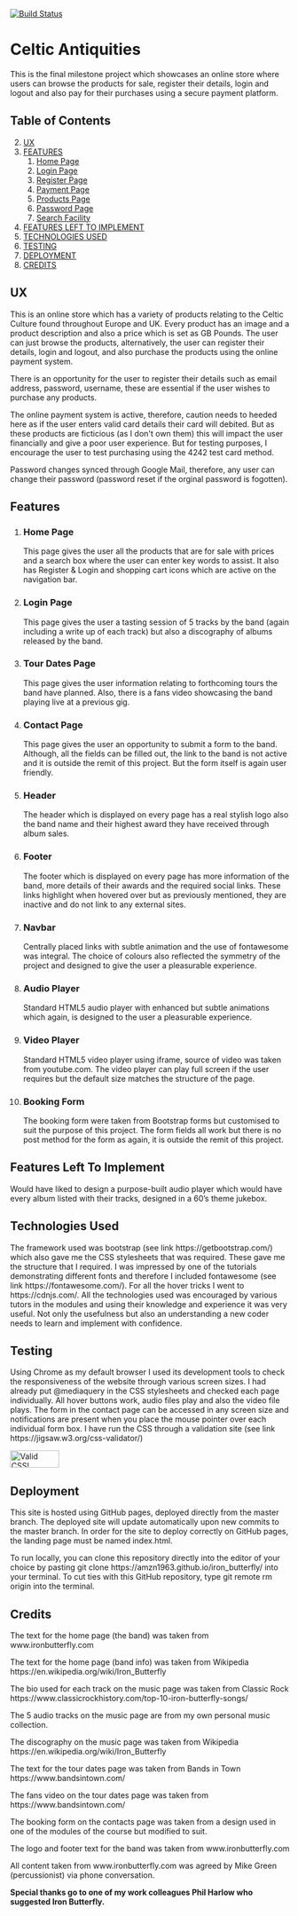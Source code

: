  [![Build Status](https://travis-ci.org/amzn1963/celtic_antiquities.svg?branch=master)](https://travis-ci.org/amzn1963/celtic_antiquities)
 <h1>
<a id="user-content-celtic_antiquities" class="anchor" aria-hidden="true" href="#celtic_antiquities"></a>
Celtic Antiquities</h1>

 <p>This is the final milestone project which showcases an online store where users can browse the products for sale, register their details, login and logout and also pay for their purchases using a secure payment platform.</p>


<h2>
<a id="user-content-table-of-contents" class="anchor" aria-hidden="true" href="#table-of-contents"></a>
Table of Contents</h2>
<ol start="2">
 <li>
  <a href="#ux">UX</a>
 </li>
 <li>
  <a href="#features">FEATURES</a>
   <ol>
    <li>
     <a href="#home-page">Home Page</a>
    </li>
    <li>
     <a href="#login-page">Login Page</a>
    </li>
    <li>
     <a href="#registration-page">Register Page</a>
    </li>
    <li>
     <a href="#checkout-page">Payment Page</a>
    </li>
    <li>
     <a href="#produts-page">Products Page</a>
    </li>
    <li>
     <a href="#password-reset">Password Page</a>
    </li>
    <li>
     <a href="#search">Search Facility</a>
    </li>
   </ol>
 <li>
  <a href="#features-left-to-implement">FEATURES LEFT TO IMPLEMENT</a>
 </li>
 <li>
  <a href="#technologies-used">TECHNOLOGIES USED</a>
 </li>
 <li>
  <a href="#testing">TESTING</a>
 </li>
 <li>
  <a href="#deployment">DEPLOYMENT</a>
 </li>
 <li>
  <a href="#credits">CREDITS</a>
 </li>
</ol>
 <h2>
  <a id="user-content-ux" class="anchor" aria-hidden="true" href="#ux"></a>
UX</h2>

 <p>This is an online store which has a variety of products relating to the Celtic Culture found throughout Europe and UK.  Every product has an image and a product description and also a price which is set as GB Pounds.  The user can just browse the products, alternatively, the user can register their details, login and logout, and also purchase the products using the online payment system.</p>
  <p>There is an opportunity for the user to register their details such as email address, password, username, these are essential if the user wishes to purchase any products.</p>
  <p>The online payment system is active, therefore, caution needs to heeded here as if the user enters valid card details their card will debited.  But as these products are ficticious (as I don't own them) this will impact the user financially and give a poor user experience.  But for testing purposes, I encourage the user to test purchasing using the 4242 test card method.</p>
  <p>Password changes synced through Google Mail, therefore, any user can change their password (password reset if the orginal password is fogotten).</p>
   <h2>
  <a id="user-content-features" class="anchor" aria-hidden="true" href="#features"></a>
Features</h2>
<ol>
  <li>
 <h3>
  <a id="user-content-home-page" class="anchor" aria-hidden="true" href="#home-page"></a>
Home Page</h3>

 <p>This page gives the user all the products that are for sale with prices and a search box where the user can enter key words to assist.  It also has Register & Login and shopping cart icons which are active on the navigation bar.</p>

  </li>
 <li>
 <h3>
  <a id="user-content-login-page" class="anchor" aria-hidden="true" href="#login-page"></a>
Login Page</h3>

 <p>This page gives the user a tasting session of 5 tracks by the band (again including a write up of each track) but also a discography of albums released by the band.</p>

  </li>
  <li>
 <h3>
  <a id="user-content-tour-dates-page" class="anchor" aria-hidden="true" href="#tour-dates-page"></a>
Tour Dates Page</h3>

 <p>This page gives the user information relating to forthcoming tours the band have planned.  Also, there is a fans video showcasing the band playing live at a previous gig.</p>

  </li>
  <li>
 <h3>
  <a id="user-content-Contact-page" class="anchor" aria-hidden="true" href="#contact-page"></a>
Contact Page</h3>

 <p>This page gives the user an opportunity to submit a form to the band.  Although, all the fields can be filled out, the link to the band is not active and it is outside the remit of this project.  But the form itself is again user friendly.</p>

  </li>
  <li>
 <h3>
  <a id="user-content-header" class="anchor" aria-hidden="true" href="#header"></a>
Header</h3>

 <p>The header which is displayed on every page has a real stylish logo also the band name and their highest award they have received through album sales.</p>

  </li>
  <li>
 <h3>
  <a id="user-content-footer" class="anchor" aria-hidden="true" href="#footer"></a>
Footer</h3>

 <p>The footer which is displayed on every page has more information of the band, more details of their awards and the required social links.  These links highlight when hovered over but as previously mentioned, they are inactive and do not link to any external sites.</p>

  </li>
 <li>
 <h3>
  <a id="user-content-navbar" class="anchor" aria-hidden="true" href="#navbar"></a>
Navbar</h3>

 <p>Centrally placed links with subtle animation and the use of fontawesome was integral.  The choice of colours also reflected the symmetry of the project and designed to give the user a pleasurable experience.  
</p>

  </li>
 <li>
 <h3>
  <a id="user-content-audio-player" class="anchor" aria-hidden="true" href="#audio-player"></a>
Audio Player</h3>

 <p>Standard HTML5 audio player with enhanced but subtle animations which again, is designed to the user a pleasurable experience.</p>

  </li>
  <li>
 <h3>
  <a id="user-content-video-player" class="anchor" aria-hidden="true" href="#video-player"></a>
Video Player</h3>

 <p>Standard HTML5 video player using iframe, source of video was taken from youtube.com.  The video player can play full screen if the user requires but the default size matches the structure of the page.</p>

  </li>
  <li>
 <h3>
  <a id="user-content-booking-form" class="anchor" aria-hidden="true" href="#booking-form"></a>
Booking Form</h3>

 <p>The booking form were taken from Bootstrap forms but customised to suit the purpose of this project.  The form fields all work but there is no post method for the form as again, it is outside the remit of this project.</p>

  </li>
 </ol>
 <h2>
  <a id="user-content-features-left-to-implement" class="anchor" aria-hidden="true" href="#features-left-to-implement"></a>
Features Left To Implement</h2>

 <p>Would have liked to design a purpose-built audio player which would have every album listed with their tracks, designed in a 60’s theme jukebox.</p>

 <h2>
  <a id="user-content-technologies-used" class="anchor" aria-hidden="true" href="#technologies-used"></a>
Technologies Used</h2>

 <p>The framework used was bootstrap (see link https://getbootstrap.com/) which also gave me the CSS stylesheets that was required. These gave me the structure that I required. 
I was impressed by one of the tutorials demonstrating different fonts and therefore I included fontawesome (see link https://fontawesome.com/). 
For all the hover tricks I went to https://cdnjs.com/.  All the technologies used was encouraged by various tutors in the modules and using their knowledge and experience it was very useful.  Not only the usefulness but also an understanding a new coder needs to learn and implement with confidence.</p>

 <h2>
  <a id="user-content-testing" class="anchor" aria-hidden="true" href="#testing"></a> 
Testing</h2>

 <p>Using Chrome as my default browser I used its development tools to check the responsiveness of the website through various screen sizes.  I had already put @mediaquery in the CSS stylesheets and checked each page individually.  
All hover buttons work, audio files play and also the video file plays.  
The form in the contact page can be accessed in any screen size and notifications are present when you place the mouse pointer over each individual form box.
I have run the CSS through a validation site (see link https://jigsaw.w3.org/css-validator/)</p>
        <p><a href="http://jigsaw.w3.org/css-validator/check/referer">
        <img style="border:0;width:88px;height:31px"
         src="http://jigsaw.w3.org/css-validator/images/vcss"
         alt="Valid CSS!"href="#deployment"></a>
        </p>

 <h2>
  <a id="user-content-deployment" class="anchor" aria-hidden="true" href="#deployment"></a>
Deployment</h2>

 <p>This site is hosted using GitHub pages, deployed directly from the master branch. The deployed site will update automatically upon new commits to the master branch. In order for the site to deploy correctly on GitHub pages, the landing page must be named index.html.</p>

<p>To run locally, you can clone this repository directly into the editor of your choice by pasting git clone https://amzn1963.github.io/iron_butterfly/ into your terminal. To cut ties with this GitHub repository, type git remote rm origin into the terminal.</p>
 
 <h2>
  <a id="user-content-credits" class="anchor" aria-hidden="true" href="#credits"></a>
Credits</h2>

<p>The text for the home page (the band) was taken from www.ironbutterfly.com</p>
<p>The text for the home page (band info) was taken from Wikipedia https://en.wikipedia.org/wiki/Iron_Butterfly</p>
<p>The bio used for each track on the music page was taken from Classic Rock https://www.classicrockhistory.com/top-10-iron-butterfly-songs/</p>
<p>The 5 audio tracks on the music page are from my own personal music collection.</p>
<p>The discography on the music page was taken from Wikipedia https://en.wikipedia.org/wiki/Iron_Butterfly</p>
<p>The text for the tour dates page was taken from Bands in Town https://www.bandsintown.com/</p>
<p>The fans video on the tour dates page was taken from https://www.bandsintown.com/</p>
<p>The booking form on the contacts page was taken from a design used in one of the modules of the course but modified to suit.</p>
<p>The logo and footer text for the band was taken from www.ironbutterfly.com</p>
<p>All content taken from www.ironbutterfly.com was agreed by Mike Green (percussionist) via phone conversation.</p>
<p><strong>Special thanks go to one of my work colleagues Phil Harlow who suggested Iron Butterfly.</strong></p>














